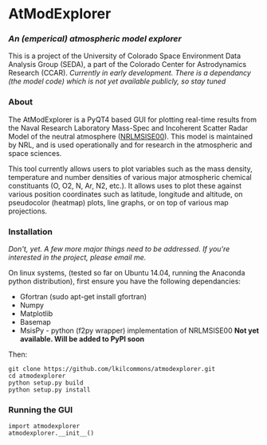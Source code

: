 # AtModExplorer
### _An (emperical) atmospheric model explorer_
This is a project of the University of Colorado Space Environment Data Analysis Group (SEDA), a part of the Colorado Center for Astrodynamics Research (CCAR).
_Currently in early development. There is a dependancy (the model code) which is not yet available publicly, so stay tuned_

### About 

The AtModExplorer is a PyQT4 based GUI for plotting real-time results from the Naval Research Laboratory Mass-Spec and Incoherent Scatter Radar Model of the neutral atmosphere ([NRLMSISE00](http://www.nrl.navy.mil/research/nrl-review/2003/atmospheric-science/picone/)). This model is maintained by NRL, and is used operationally and for research in the atmospheric and space sciences. 

This tool currently allows users to plot variables such as the mass density, temperature and number densities of various major atmospheric chemical constituants (O, O2, N, Ar, N2, etc.). It allows uses to plot these against various position coordinates such as latitude, longitude and altitude, on pseudocolor (heatmap) plots, line graphs, or on top of various map projections. 

### Installation
_Don't, yet. A few more major things need to be addressed. If you're interested in the project, please email me._

On linux systems, (tested so far on Ubuntu 14.04, running the Anaconda python distribution), first ensure you have the following dependancies:
* Gfortran (sudo apt-get install gfortran)
* Numpy
* Matplotlib 
* Basemap
* MsisPy - python (f2py wrapper) implementation of NRLMSISE00 __Not yet available. Will be added to PyPI soon__

Then:
```{sh}
git clone https://github.com/lkilcommons/atmodexplorer.git
cd atmodexplorer
python setup.py build
python setup.py install
```

### Running the GUI
```{python}
import atmodexplorer
atmodexplorer.__init__()
```
